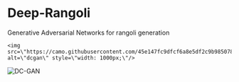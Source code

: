 # Deep-Rangoli
Generative Adversarial Networks for rangoli generation

    <img src=\"https://camo.githubusercontent.com/45e147fc9dfcf6a8e5df2c9b985078258b9974e3/68747470733a2f2f63646e2d696d616765732d312e6d656469756d2e636f6d2f6d61782f313030302f312a33394e6e6e695f6e685044614c7539416e544c6f57772e706e67\" alt=\"dcgan\" style=\"width: 1000px;\"/>

![DC-GAN]("https://camo.githubusercontent.com/45e147fc9dfcf6a8e5df2c9b985078258b9974e3/68747470733a2f2f63646e2d696d616765732d312e6d656469756d2e636f6d2f6d61782f313030302f312a33394e6e6e695f6e685044614c7539416e544c6f57772e706e67\")
